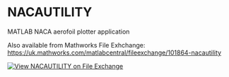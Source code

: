 # NACAUTILITY
MATLAB NACA aerofoil plotter application

Also available from Mathworks File Exhchange: https://uk.mathworks.com/matlabcentral/fileexchange/101864-nacautility

[![View NACAUTILITY on File Exchange](https://www.mathworks.com/matlabcentral/images/matlab-file-exchange.svg)](https://uk.mathworks.com/matlabcentral/fileexchange/101864-nacautility)
